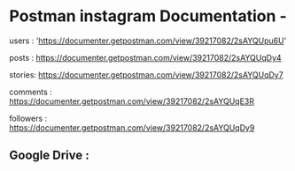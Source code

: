 # Postman instagram Documentation -
 users : 'https://documenter.getpostman.com/view/39217082/2sAYQUpu6U'

 posts  : https://documenter.getpostman.com/view/39217082/2sAYQUqDy4

stories: https://documenter.getpostman.com/view/39217082/2sAYQUqDy7

 comments : https://documenter.getpostman.com/view/39217082/2sAYQUqE3R

 followers : https://documenter.getpostman.com/view/39217082/2sAYQUqDy9

## Google Drive : 
